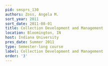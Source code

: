 ```yaml
---
pid: smsprs_130
authors: Zoss, Angela M.
sort_year: 2011
sort_date: 2011-08-01
title: Collection Development and Management
location: Bloomington, IN
host: Indiana University
pres_date: Summer 2011
type: Semester-long course
label: Collection Development and Management
order: '3'
---
```

